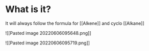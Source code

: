 # What is it?
It will always follow the formula for [[Alkene]] and cyclo [[Alkane]]

![[Pasted image 20220606095648.png]]

![[Pasted image 20220606095719.png]]
